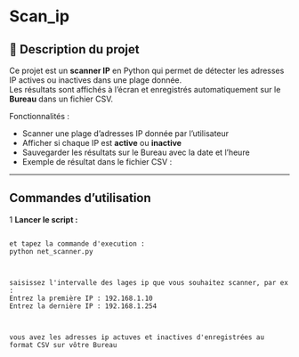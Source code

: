 # Scan_ip

## 📝 Description du projet
Ce projet est un **scanner IP** en Python qui permet de détecter les adresses IP actives ou inactives dans une plage donnée.  
Les résultats sont affichés à l’écran et enregistrés automatiquement sur le **Bureau** dans un fichier CSV.

Fonctionnalités :
- Scanner une plage d’adresses IP donnée par l’utilisateur
- Afficher si chaque IP est **active** ou **inactive**
- Sauvegarder les résultats sur le Bureau avec la date et l’heure
- Exemple de résultat dans le fichier CSV :



---

##  Commandes d’utilisation

1 **Lancer le script :**
```ouvrir un PowerShell et rendez-vous dans le dossier contenant le fichier "net_scanner.py" (par ex: cd Desktop/scan_ip)

et tapez la commande d'execution : 
python net_scanner.py



saisissez l'intervalle des lages ip que vous souhaitez scanner, par ex : 
Entrez la première IP : 192.168.1.10
Entrez la dernière IP : 192.168.1.254



vous avez les adresses ip actuves et inactives d'enregistrées au format CSV sur vôtre Bureau
